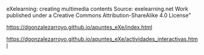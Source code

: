 eXelearning: creating multimedia contents
Source: exelearning.net
Work published under a Creative Commons Attribution-ShareAlike 4.0 License"

https://dgonzalezarroyo.github.io/apuntes_eXe/index.html

https://dgonzalezarroyo.github.io/apuntes_eXe/actividades_interactivas.html
